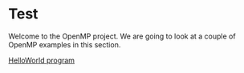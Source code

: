# Test

Welcome to the OpenMP project. We are going to look at a couple of OpenMP examples in this section.

[HelloWorld program](Test/basics/helloworld/hello.md)

